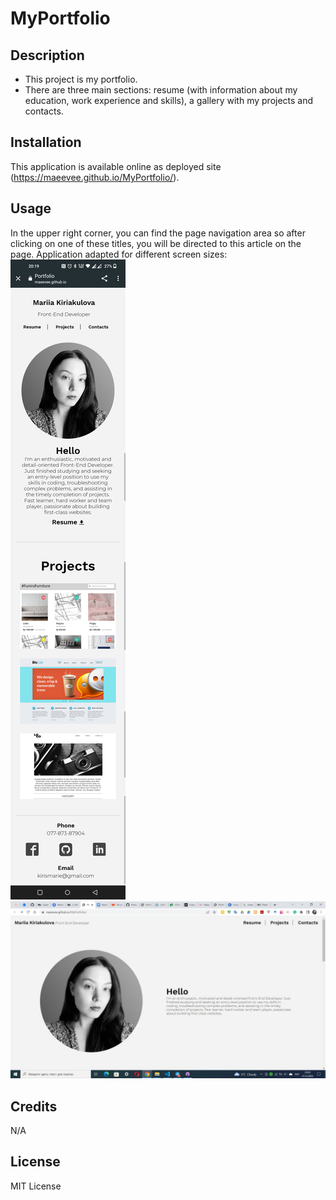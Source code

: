 # MyPortfolio

## Description

- This project is my portfolio.
- There are three main sections: resume (with information about my education, work experience and skills), a gallery with my projects and contacts.

## Installation
This application is available online as deployed site (https://maeevee.github.io/MyPortfolio/).

## Usage

In the upper right corner, you can find the page navigation area so after clicking on one of these titles, you will be directed to this article on the page. Application adapted for different screen sizes:
![Mobile version](/assets/images/mobile.jpg)
![Desktop version](/assets/images/desktop.jpg)

## Credits

N/A

## License

 MIT License
